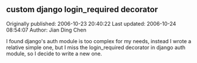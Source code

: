## custom django login_required decorator 
Originally published: 2006-10-23 20:40:22 
Last updated: 2006-10-24 08:54:07 
Author: Jian Ding Chen 
 
I found django's auth module is too complex for my needs, instead I wrote a relative simple one, but I miss the login_required decorator in django auth module, so I decide to write a new one.